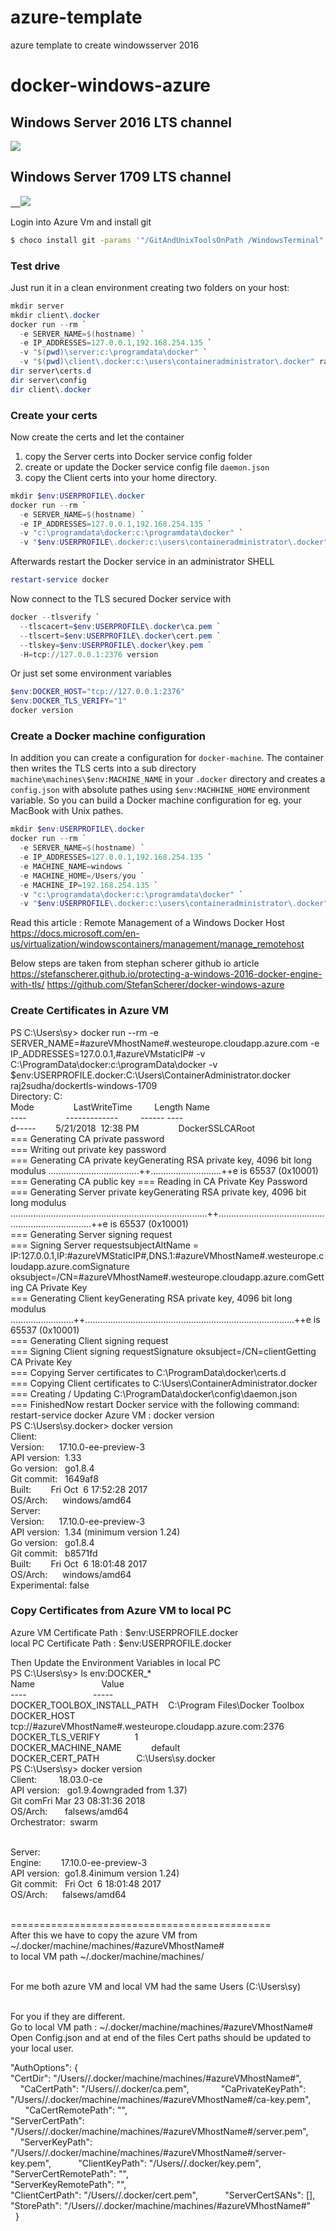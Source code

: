 # azure-template
azure template to create windowsserver 2016


# docker-windows-azure

## Windows Server 2016 LTS channel

<a href="https://portal.azure.com/#create/Microsoft.Template/uri/https%3A%2F%2Fraw.githubusercontent.com%2Fysudhakar%2Fazure-template%2Fmaster%2Ftemplate.json" target="_blank">
    <img src="http://azuredeploy.net/deploybutton.png"/>
</a>

## Windows Server 1709 LTS channel
<a href="https://portal.azure.com/#create/Microsoft.Template/uri/https%3A%2F%2Fraw.githubusercontent.com%2Fysudhakar%2Fazure-template%2Fmaster%2Ftemplate-1709.json" target="_blank">    <img src="http://azuredeploy.net/deploybutton.png"/></a>


Login into Azure Vm and install git
```bash
$ choco install git -params '"/GitAndUnixToolsOnPath /WindowsTerminal"' -y
```
### Test drive

Just run it in a clean environment creating two folders on your host:

```powershell
mkdir server
mkdir client\.docker
docker run --rm `
  -e SERVER_NAME=$(hostname) `
  -e IP_ADDRESSES=127.0.0.1,192.168.254.135 `
  -v "$(pwd)\server:c:\programdata\docker" `
  -v "$(pwd)\client\.docker:c:\users\containeradministrator\.docker" raj2sudha/dockertls-windows-1709
dir server\certs.d
dir server\config
dir client\.docker
```

### Create your certs

Now create the certs and let the container

1. copy the Server certs into Docker service config folder
2. create or update the Docker service config file `daemon.json`
3. copy the Client certs into your home directory.

```powershell
mkdir $env:USERPROFILE\.docker
docker run --rm `
  -e SERVER_NAME=$(hostname) `
  -e IP_ADDRESSES=127.0.0.1,192.168.254.135 `
  -v "c:\programdata\docker:c:\programdata\docker" `
  -v "$env:USERPROFILE\.docker:c:\users\containeradministrator\.docker" raj2sudha/dockertls-windows-1709
```

Afterwards restart the Docker service in an administrator SHELL

```powershell
restart-service docker
```

Now connect to the TLS secured Docker service with

```powershell
docker --tlsverify `
  --tlscacert=$env:USERPROFILE\.docker\ca.pem `
  --tlscert=$env:USERPROFILE\.docker\cert.pem `
  --tlskey=$env:USERPROFILE\.docker\key.pem `
  -H=tcp://127.0.0.1:2376 version
```

Or just set some environment variables

```powershell
$env:DOCKER_HOST="tcp://127.0.0.1:2376"
$env:DOCKER_TLS_VERIFY="1"
docker version
```

### Create a Docker machine configuration

In addition you can create a configuration for `docker-machine`. The container then writes the TLS certs into a sub directory `machine\machines\$env:MACHINE_NAME` in your `.docker` directory and creates a `config.json` with absolute pathes using `$env:MACHHINE_HOME` environment variable. So you can build a Docker machine configuration for eg. your MacBook with Unix pathes.

```powershell
mkdir $env:USERPROFILE\.docker
docker run --rm `
  -e SERVER_NAME=$(hostname) `
  -e IP_ADDRESSES=127.0.0.1,192.168.254.135 `
  -e MACHINE_NAME=windows `
  -e MACHINE_HOME=/Users/you `
  -e MACHINE_IP=192.168.254.135 `
  -v "c:\programdata\docker:c:\programdata\docker" `
  -v "$env:USERPROFILE\.docker:c:\users\containeradministrator\.docker" raj2sudha/dockertls-windows-1709
```

Read this article : Remote Management of a Windows Docker Host
https://docs.microsoft.com/en-us/virtualization/windowscontainers/management/manage_remotehost


Below steps are taken from stephan scherer github io article
https://stefanscherer.github.io/protecting-a-windows-2016-docker-engine-with-tls/
https://github.com/StefanScherer/docker-windows-azure

### Create Certificates in Azure VM
PS C:\Users\sy> docker run --rm -e SERVER_NAME=#azureVMhostName#.westeurope.cloudapp.azure.com -e IP_ADDRESSES=127.0.0.1,#azureVMstaticIP# -v C:\ProgramData\docker:c:\programData\docker -v $env:USERPROFILE\.docker:C:\Users\ContainerAdministrator\.docker raj2sudha/dockertls-windows-1709    <br/> Directory: C:  <br/>Mode                LastWriteTime         Length Name  <br/>----                -------------         ------ ----  <br/>d-----        5/21/2018  12:38 PM                DockerSSLCARoot  <br/>=== Generating CA private password  <br/>=== Writing out private key password  <br/>=== Generating CA private keyGenerating RSA private key, 4096 bit long modulus ....................................++............................++e is 65537 (0x10001)  <br/>=== Generating CA public key === Reading in CA Private Key Password  <br/>=== Generating Server private keyGenerating RSA private key, 4096 bit long modulus ..............................................................................++..........................................................................++e is 65537 (0x10001)  <br/>=== Generating Server signing request  <br/>=== Signing Server requestsubjectAltName = IP:127.0.0.1,IP:#azureVMStaticIP#,DNS.1:#azureVMhostName#.westeurope.cloudapp.azure.comSignature oksubject=/CN=#azureVMhostName#.westeurope.cloudapp.azure.comGetting CA Private Key  <br/>=== Generating Client keyGenerating RSA private key, 4096 bit long modulus .........................++...................................................................................++e is 65537 (0x10001)  <br/>=== Generating Client signing request  <br/>=== Signing Client signing requestSignature oksubject=/CN=clientGetting CA Private Key  <br/>=== Copying Server certificates to C:\ProgramData\docker\certs.d  <br/>=== Copying Client certificates to C:\Users\ContainerAdministrator.docker  <br/>=== Creating / Updating C:\ProgramData\docker\config\daemon.json  <br/>=== FinishedNow restart Docker service with the following command: <br/>restart-service docker
Azure VM : docker version  <br/>PS C:\Users\sy.docker> docker version  <br/>Client:   <br/>Version:      17.10.0-ee-preview-3   <br/>API version:  1.33   <br/>Go version:   go1.8.4   <br/>Git commit:   1649af8   <br/>Built:        Fri Oct  6 17:52:28 2017   <br/>OS/Arch:      windows/amd64 
<br/>Server:  <br/>Version:      17.10.0-ee-preview-3 <br/>API version:  1.34 (minimum version 1.24) <br/>Go version:   go1.8.4  <br/>Git commit:   b8571fd  <br/>Built:        Fri Oct  6 18:01:48 2017  <br/>OS/Arch:      windows/amd64  <br/>Experimental: false


### Copy Certificates from Azure VM to local PC

Azure VM Certificate Path : $env:USERPROFILE\.docker
<br/>local PC Certificate Path : $env:USERPROFILE\.docker

Then Update the Environment Variables in local PC
<br/>PS C:\Users\sy> ls env:DOCKER_*
<br/>Name                           Value
<br/>----                           -----
<br/>DOCKER_TOOLBOX_INSTALL_PATH    C:\Program Files\Docker Toolbox
<br/>DOCKER_HOST                    tcp://#azureVMhostName#.westeurope.cloudapp.azure.com:2376
<br/>DOCKER_TLS_VERIFY              1
<br/>DOCKER_MACHINE_NAME            default
<br/>DOCKER_CERT_PATH               C:\Users\sy\.docker
    
<br/>PS C:\Users\sy> docker version
<br/>Client:         18.03.0-ce 
<br/>API version:   go1.9.4owngraded from 1.37) 
<br/>Git comFri Mar 23 08:31:36 2018 
<br/>OS/Arch:       falsews/amd64 
<br/>Orchestrator:  swarm

<br/>Server: 
<br/>Engine:        17.10.0-ee-preview-3 
<br/>API version:  go1.8.4inimum version 1.24)  
<br/>Git commit:   Fri Oct  6 18:01:48 2017  
<br/>OS/Arch:      falsews/amd64


<br/>=============================================
<br/>After this we have to copy the azure VM from ~/.docker/machine/machines/#azureVMhostName#
<br/>to local VM path ~/.docker/machine/machines/

<br/>For me both azure VM and local VM had the same Users (C:\Users\sy)

<br/>For you if they are different.
<br/>Go to local VM path : ~/.docker/machine/machines/#azureVMhostName# 
<br/>Open Config.json and at end of the files Cert paths should be updated to your local user.



 "AuthOptions": {            
 "CertDir": "/Users/<localUser>/.docker/machine/machines/#azureVMhostName#",            
 "CaCertPath": "/Users/<localUser>/.docker/ca.pem",            
 "CaPrivateKeyPath": "/Users/<localUser>/.docker/machine/machines/#azureVMhostName#/ca-key.pem",            
 "CaCertRemotePath": "",            
 "ServerCertPath": "/Users/<localUser>/.docker/machine/machines/#azureVMhostName#/server.pem",           
 "ServerKeyPath": "/Users/<localUser>/.docker/machine/machines/#azureVMhostName#/server-key.pem",           
 "ClientKeyPath": "/Users/<localUser>/.docker/key.pem",            
 "ServerCertRemotePath": "",           
 "ServerKeyRemotePath": "",           
 "ClientCertPath": "/Users/<localUser>/.docker/cert.pem",           
 "ServerCertSANs": [],            
 "StorePath": "/Users/<localUser>/.docker/machine/machines/#azureVMhostName#"        
 }
